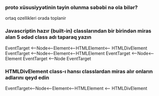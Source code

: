 ### __proto__ xüsusiyyətinin təyin olunma səbəbi nə ola bilər?
ortaq ozellikleri orada toplanir
### Javascriptin hazır (built-in) classlarından bir birindən miras alan 5 ədəd class adı taparaq yazın
EventTarget <--Node<--Element<--HTMLElement<-- HTMLDivElement
EventTarget <--Node<--Element<--HTMLElement
EventTarget <--Node<--Element
EventTarget <--Node
EventTarget
### HTMLDivElement class-ı hansı classlardan miras alır onların adlarını qeyd edin
EventTarget<--Node<--Element<--HTMLElement <-- HTMLDivElement